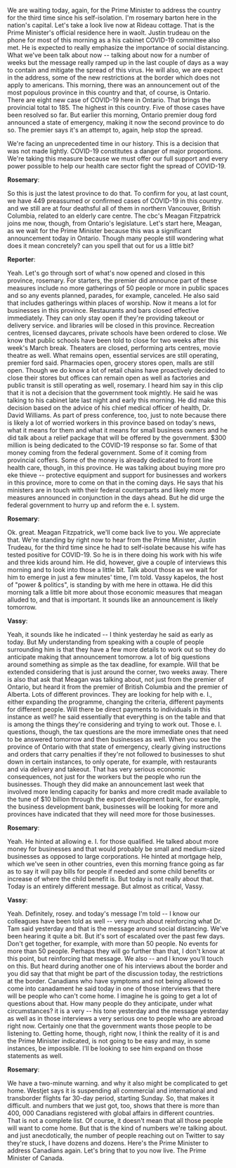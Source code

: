 

We are waiting today, again, for the Prime Minister to address the country for the third time since his self-isolation.
I'm rosemary barton here in the nation's capital.
Let's take a look live now at Rideau cottage.
That is the Prime Minister's official residence here in waolt.
Justin trudeau on the phone for most of this morning as a his cabinet COVID-19 committee also met.
He is expected to really emphasize the importance of social distancing.
What we've been talk about now -- talking about now for a number of weeks but the message really ramped up in the last couple of days as a way to contain and mitigate the spread of this virus.
He will also, we are expect in the address, some of the new restrictions at the border which does not apply to americans.
This morning, there was an announcement out of the most populous province in this country and that, of course, is Ontario.
There are eight new case of COVID-19 here in Ontario.
That brings the provincial total to 185.
The highest in this country.
Five of those cases have been resolved so far.
But earlier this morning, Ontario premier doug ford announced a state of emergency, making it now the second province to do so. The premier says it's an attempt to, again, help stop the spread.



We're facing an unprecedented time in our history.
This is a decision that was not made lightly.
COVID-19 constitutes a danger of major proportions.
We're taking this measure because we must offer our full support and every power possible to help our health care sector fight the spread of COVID-19.



**Rosemary**:

So this is just the latest province to do that.
To confirm for you, at last count, we have 449 preassumed or confirmed cases of COVID-19 in this country.
and we still are at four deathsful all of them in northern Vancouver, British Columbia, related to an elderly care centre.
The cbc's Meagan Fitzpatrick joins me now, though, from Ontario's legislature.
Let's start here, Meagan, as we wait for the Prime Minister because this was a significant announcement today in Ontario.
Though many people still wondering what does it mean concretely? can you spell that out for us a little bit?



**Reporter**:

Yeah.
Let's go through sort of what's now opened and closed in this province, rosemary.
For starters, the premier did announce part of these measures include no more gatherings of 50 people or more in public spaces and so any events planned, parades, for example, canceled.
He also said that includes gatherings within places of worship.
Now it means a lot for businesses in this province.
Restaurants and bars closed effective immediately.
They can only stay open if they're providing takeout or delivery service.
and libraries will be closed in this province.
Recreation centres, licensed daycares, private schools have been ordered to close.
We know that public schools have been told to close for two weeks after this week's March break.
Theaters are closed, performing arts centres, movie theatre as well.
What remains open, essential services are still operating, premier ford said.
Pharmacies open, grocery stores open, malls are still open.
Though we do know a lot of retail chains have proactively decided to close their stores but offices can remain open as well as factories and public transit is still operating as well, rosemary.
I heard him say in this clip that it is not a decision that the government took mightly.
He said he was talking to his cabinet late last night and early this morning.
He did make this decision based on the advice of his chief medical officer of health, Dr. David Williams.
As part of press conference, too, just to note because there is likely a lot of worried workers in this province based on today's news, what it means for them and what it means for small business owners and he did talk about a relief package that will be offered by the government.
$300 million is being dedicated to the COVID-19 response so far.
Some of that money coming from the federal government.
Some of it coming from provincial coffers.
Some of the money is already dedicated to front line health care, though, in this province.
He was talking about buying more pro eke thieve -- protective equipment and support for businesses and workers in this province, more to come on that in the coming days.
He says that his ministers are in touch with their federal counterparts and likely more measures announced in conjunction in the days ahead.
But he did urge the federal government to hurry up and reform the e. I. system.



**Rosemary**:

Ok. great.
Meagan Fitzpatrick, we'll come back live to you.
We appreciate that.
We're standing by right now to hear from the Prime Minister, Justin Trudeau, for the third time since he had to self-isolate because his wife has tested positive for COVID-19. So he is in there doing his work with his wife and three kids around him.
He did, however, give a couple of interviews this morning and to look into those a little bit.
Talk about those as we wait for him to emerge in just a few minutes' time, I'm told.
Vassy kapelos, the host of "power & politics", is standing by with me here in ottawa.
He did this morning talk a little bit more about those economic measures that meagan alluded to, and that is important.
It sounds like an announcement is likely tomorrow.



**Vassy**:

Yeah, it sounds like he indicated -- I think yesterday he said as early as today.
But My understanding from speaking with a couple of people surrounding him is that they have a few more details to work out so they do anticipate making that announcement tomorrow.
a lot of big questions around something as simple as the tax deadline, for example.
Will that be extended considering that is just around the corner, two weeks away.
There is also that ask that Meagan was talking about, not just from the premier of Ontario, but heard it from the premier of British Columbia and the premier of Alberta.
Lots of different provinces.
They are looking for help with e. I., either expanding the programme, changing the criteria, different payments for different people.
Will there be direct payments to individuals in this instance as well? he said essentially that everything is on the table and that is among the things they're considering and trying to work out.
Those e. I. questions, though, the tax questions are the more immediate ones that need to be answered tomorrow and then businesses as well.
When you see the province of Ontario with that state of emergency, clearly giving instructions and orders that carry penalties if they're not followed to businesses to shut down in certain instances, to only operate, for example, with restaurants and via delivery and takeout.
That has very serious economic consequences, not just for the workers but the people who run the businesses.
Though they did make an announcement last week that involved more lending capacity for banks and more credit made available to the tune of $10 billion through the export development bank, for example, the business development bank, businesses will be looking for more and provinces have indicated that they will need more for those businesses.



**Rosemary**:

Yeah.
He hinted at allowing e. I. for those qualified.
He talked about more money for businesses and that would probably be small and medium-sized businesses as opposed to large corporations.
He hinted at mortgage help, which we've seen in other countries, even this morning france going as far as to say it will pay bills for people if needed and some child benefits or increase of where the child benefit is. But today is not really about that.
Today is an entirely different message.
But almost as critical, Vassy.



**Vassy**:

Yeah.
Definitely, rosey.
and today's message I'm told -- I know our colleagues have been told as well -- very much about reinforcing what Dr. Tam said yesterday and that is the message around social distancing.
We've been hearing it quite a bit.
But it's sort of escalated over the past few days.
Don't get together, for example, with more than 50 people.
No events for more than 50 people.
Perhaps they will go further than that, I don't know at this point, but reinforcing that message.
We also -- and I know you'll touch on this.
But heard during another one of his interviews about the border and you did say that that might be part of the discussion today, the restrictions at the border.
Canadians who have symptoms and not being allowed to come into canadament he said today in one of those interviews that there will be people who can't come home.
I imagine he is going to get a lot of questions about that.
How many people do they anticipate, under what circumstances? it is a very -- his tone yesterday and the message yesterday as well as in those interviews a very serious one to people who are abroad right now.
Certainly one that the government wants those people to be listening to. Getting home, though, right now, I think the reality of it is and the Prime Minister indicated, is not going to be easy and may, in some instances, be impossible.
I'll be looking to see him expand on those statements as well.



**Rosemary**:

We have a two-minute warning.
and why it also might be complicated to get home.
Westjet says it is suspending all commercial and international and transborder flights far 30-day period, starting Sunday.
So, that makes it difficult.
and numbers that we just got, too, shows that there is more than 400, 000 Canadians registered with global affairs in different countries.
That is not a complete list.
Of course, it doesn't mean that all those people will want to come home.
But that is the kind of numbers we're talking about.
and just anecdotically, the number of people reaching out on Twitter to say they're stuck, I have dozens and dozens.
Here's the Prime Minister to address Canadians again.
Let's bring that to you now live.
The Prime Minister of Canada.
